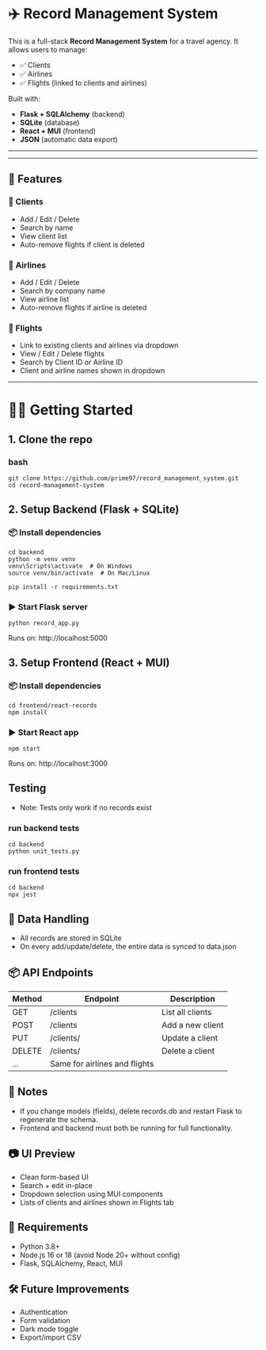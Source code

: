 # ✈️ Record Management System

This is a full-stack **Record Management System** for a travel agency. It allows users to manage:

- ✅ Clients
- ✅ Airlines
- ✅ Flights (linked to clients and airlines)

Built with:
- **Flask + SQLAlchemy** (backend)
- **SQLite** (database)
- **React + MUI** (frontend)
- **JSON** (automatic data export)

---


---

## 🚀 Features

### 🔹 Clients
- Add / Edit / Delete
- Search by name
- View client list
- Auto-remove flights if client is deleted

### 🔹 Airlines
- Add / Edit / Delete
- Search by company name
- View airline list
- Auto-remove flights if airline is deleted

### 🔹 Flights
- Link to existing clients and airlines via dropdown
- View / Edit / Delete flights
- Search by Client ID or Airline ID
- Client and airline names shown in dropdown

---

# 🧑‍💻 Getting Started

## 1. Clone the repo

### bash

    git clone https://github.com/prime97/record_management_system.git
    cd record-management-system

## 2. Setup Backend (Flask + SQLite)
### 📦 Install dependencies

    cd backend
    python -m venv venv
    venv\Scripts\activate  # On Windows
    source venv/bin/activate  # On Mac/Linux
    
    pip install -r requirements.txt
### ▶️ Start Flask server
    python record_app.py
Runs on: http://localhost:5000

## 3. Setup Frontend (React + MUI)
### 📦 Install dependencies

    cd frontend/react-records
    npm install

### ▶️ Start React app
    npm start
Runs on: http://localhost:3000

## Testing
* Note: Tests only work if no records exist
### run backend tests
  
    cd backend
    python unit_tests.py

### run frontend tests

    cd backend
    npx jest


## 💾 Data Handling
* All records are stored in SQLite
* On every add/update/delete, the entire data is synced to data.json

## 📦 API Endpoints

| Method | Endpoint                      | Description      |
| ------ | ----------------------------- | ---------------- |
| GET    | /clients                      | List all clients |
| POST   | /clients                      | Add a new client |
| PUT    | /clients/<id>                 | Update a client  |
| DELETE | /clients/<id>                 | Delete a client  |
| ...    | Same for airlines and flights |                  |

## 🧠 Notes
* If you change models (fields), delete records.db and restart Flask to regenerate the schema.
* Frontend and backend must both be running for full functionality.

## 📷 UI Preview
* Clean form-based UI
* Search + edit in-place
* Dropdown selection using MUI components
* Lists of clients and airlines shown in Flights tab

## 📌 Requirements
* Python 3.8+
* Node.js 16 or 18 (avoid Node 20+ without config)
* Flask, SQLAlchemy, React, MUI


## 🛠️ Future Improvements
* Authentication
* Form validation
* Dark mode toggle
* Export/import CSV
